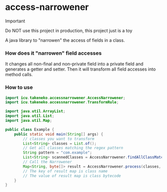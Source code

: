 # access-narrowener

> [!IMPORTANT]  
> Do NOT use this project in production, this project just is a toy

A java library to "narrowen" the access of fields in a class.  

### How does it "narrowen" field accesses
It changes all non-final and non-private field into a private field and generates a getter and setter.
Then it will transform all field accesses into method calls.  

### How to use

```java
import icu.takeneko.accessnarrowener.AccessNarrowener;
import icu.takeneko.accessnarrowener.TransformRule;

import java.util.ArrayList;
import java.util.List;
import java.util.Map;

public class Example {
    public static void main(String[] args) {
        // classes you want to transform
        List<String> classes = List.of();
        // Get all classes matching the regex pattern
        String pattern = "com.example";
        List<String> scannedClasses = AccessNarrowener.findAllClassMatching(pattern);
        // Call the Narrowener
        Map<String, byte[]> result = AccessNarrowener.process(classes, TransformRule.DEFAULT);
        // The key of result map is class name
        // The value of result map is class bytecode
    }
}
```

